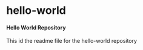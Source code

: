 # hello-world
####  Hello World Repository

This id the readme file for the hello-world repository

